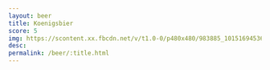 ```yaml
---
layout: beer
title: Koenigsbier
score: 5
img: https://scontent.xx.fbcdn.net/v/t1.0-0/p480x480/983885_10151694536943745_1632093000_n.jpg?oh=ad22229b2773d838d8dbb5e914680d84&oe=58CD1A12
desc: 
permalink: /beer/:title.html
---
```

